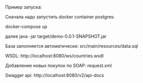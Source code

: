 # 

Пример запуска:

Сначала надо запустить docker container postgres:

docker-compose up

далее java -jar target/demo-0.0.1-SNAPSHOT.jar

База заполняется автоматически:
src/main/resources/data.sql

WSDL:
http://localhost:8080/ws/countries.wsdl

Добавление новых покупок по SOAP:
request.xml

Swagger api:
http://localhost:8080/v2/api-docs



